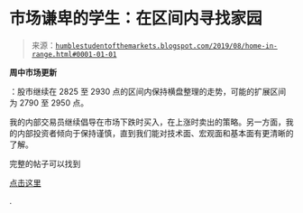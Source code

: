 <!--yml

类别：未分类

日期：2024-05-18 02:26:30

-->

# 市场谦卑的学生：在区间内寻找家园

> 来源：[`humblestudentofthemarkets.blogspot.com/2019/08/home-in-range.html#0001-01-01`](https://humblestudentofthemarkets.blogspot.com/2019/08/home-in-range.html#0001-01-01)

**周中市场更新**

：股市继续在 2825 至 2930 点的区间内保持横盘整理的走势，可能的扩展区间为 2790 至 2950 点。

我的内部交易员继续倡导在市场下跌时买入，在上涨时卖出的策略。另一方面，我的内部投资者倾向于保持谨慎，直到我们能对技术面、宏观面和基本面有更清晰的了解。

完整的帖子可以找到

[点击这里](https://humblestudentofthemarkets.com/2019/08/28/home-in-the-range/)

.
